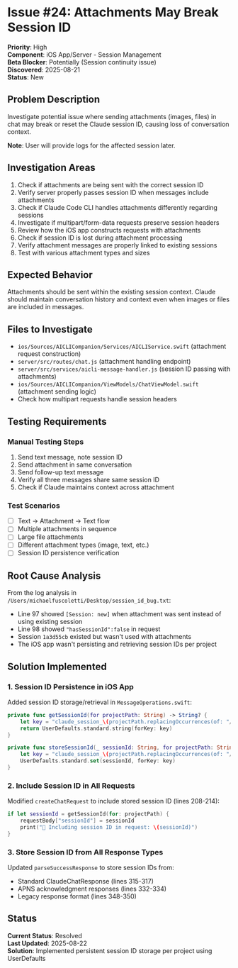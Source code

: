 # Issue #24: Attachments May Break Session ID

**Priority**: High  
**Component**: iOS App/Server - Session Management  
**Beta Blocker**: Potentially (Session continuity issue)  
**Discovered**: 2025-08-21  
**Status**: New  

## Problem Description

Investigate potential issue where sending attachments (images, files) in chat may break or reset the Claude session ID, causing loss of conversation context. 

**Note**: User will provide logs for the affected session later.

## Investigation Areas

1. Check if attachments are being sent with the correct session ID
2. Verify server properly passes session ID when messages include attachments
3. Check if Claude Code CLI handles attachments differently regarding sessions
4. Investigate if multipart/form-data requests preserve session headers
5. Review how the iOS app constructs requests with attachments
6. Check if session ID is lost during attachment processing
7. Verify attachment messages are properly linked to existing sessions
8. Test with various attachment types and sizes

## Expected Behavior

Attachments should be sent within the existing session context. Claude should maintain conversation history and context even when images or files are included in messages.

## Files to Investigate

- `ios/Sources/AICLICompanion/Services/AICLIService.swift` (attachment request construction)
- `server/src/routes/chat.js` (attachment handling endpoint)
- `server/src/services/aicli-message-handler.js` (session ID passing with attachments)
- `ios/Sources/AICLICompanion/ViewModels/ChatViewModel.swift` (attachment sending logic)
- Check how multipart requests handle session headers

## Testing Requirements

### Manual Testing Steps
1. Send text message, note session ID
2. Send attachment in same conversation
3. Send follow-up text message
4. Verify all three messages share same session ID
5. Check if Claude maintains context across attachment

### Test Scenarios
- [ ] Text → Attachment → Text flow
- [ ] Multiple attachments in sequence
- [ ] Large file attachments
- [ ] Different attachment types (image, text, etc.)
- [ ] Session ID persistence verification

## Root Cause Analysis

From the log analysis in `/Users/michaelfuscoletti/Desktop/session_id_bug.txt`:
- Line 97 showed `[Session: new]` when attachment was sent instead of using existing session
- Line 98 showed `"hasSessionId":false` in request
- Session `1a3d55cb` existed but wasn't used with attachments
- The iOS app wasn't persisting and retrieving session IDs per project

## Solution Implemented

### 1. Session ID Persistence in iOS App
Added session ID storage/retrieval in `MessageOperations.swift`:
```swift
private func getSessionId(for projectPath: String) -> String? {
    let key = "claude_session_\(projectPath.replacingOccurrences(of: "/", with: "_"))"
    return UserDefaults.standard.string(forKey: key)
}

private func storeSessionId(_ sessionId: String, for projectPath: String) {
    let key = "claude_session_\(projectPath.replacingOccurrences(of: "/", with: "_"))"
    UserDefaults.standard.set(sessionId, forKey: key)
}
```

### 2. Include Session ID in All Requests
Modified `createChatRequest` to include stored session ID (lines 208-214):
```swift
if let sessionId = getSessionId(for: projectPath) {
    requestBody["sessionId"] = sessionId
    print("📝 Including session ID in request: \(sessionId)")
}
```

### 3. Store Session ID from All Response Types
Updated `parseSuccessResponse` to store session IDs from:
- Standard ClaudeChatResponse (lines 315-317)
- APNS acknowledgment responses (lines 332-334)
- Legacy response format (lines 348-350)

## Status

**Current Status**: Resolved  
**Last Updated**: 2025-08-22  
**Solution**: Implemented persistent session ID storage per project using UserDefaults